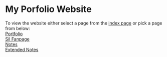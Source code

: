 # My Porfolio Website
To view the website either select a page from the [index page](https://danicus2000000.github.io) or pick a page from below:<br/>
[Portfolio](https://danicus2000000.github.io/Portfolio)<br/>
[Sil Fanpage](https://danicus2000000.github.io/sil)<br/>
[Notes](https://danicus2000000.github.io/aboutR)<br/>
[Extended Notes](https://danicus2000000.github.io/aboutRM)

